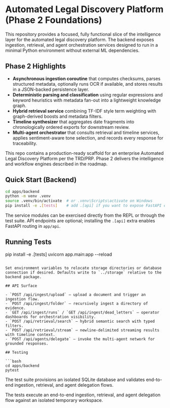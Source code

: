 # Automated Legal Discovery Platform (Phase 2 Foundations)


This repository provides a focused, fully functional slice of the intelligence layer for the automated legal discovery platform. The backend exposes ingestion, retrieval, and agent orchestration services designed to run in a minimal Python environment without external ML dependencies.

## Phase 2 Highlights

- **Asynchronous ingestion coroutine** that computes checksums, parses structured metadata, optionally runs OCR if available, and stores results in a JSON-backed persistence layer.
- **Deterministic parsing and classification** using regular expressions and keyword heuristics with metadata fan-out into a lightweight knowledge graph.
- **Hybrid retrieval service** combining TF-IDF style term weighting with graph-derived boosts and metadata filters.
- **Timeline synthesizer** that aggregates date fragments into chronologically ordered exports for downstream review.
- **Multi-agent orchestrator** that consults retrieval and timeline services, applies sentiment-aware tone selection, and records every response for traceability.

This repo contains a production-ready scaffold for an enterprise Automated Legal Discovery Platform per the TRD/PRP. Phase 2 delivers the intelligence and workflow engines described in the roadmap.

## Quick Start (Backend)

```bash
cd apps/backend
python -m venv .venv
source .venv/bin/activate  # or .venv\Scripts\activate on Windows
pip install -e .[tests]    # add .[api] if you want to expose FastAPI endpoints
```

The service modules can be exercised directly from the REPL or through the test suite. API endpoints are optional; installing the `.[api]` extra enables FastAPI routing in `app/api`.

## Running Tests


pip install -e .[tests]
uvicorn app.main:app --reload
```

Set environment variables to relocate storage directories or database connection if desired. Defaults write to `../storage` relative to the backend package.

## API Surface

- `POST /api/ingest/upload` – upload a document and trigger an ingestion flow.
- `POST /api/ingest/folder` – recursively ingest a directory of evidence.
- `GET /api/ingest/runs` / `GET /api/ingest/dead_letters` – operator dashboards for orchestration visibility.
- `POST /api/retrieval/search` – hybrid semantic search with typed filters.
- `POST /api/retrieval/stream` – newline-delimited streaming results with timeline context.
- `POST /api/agents/delegate` – invoke the multi-agent network for grounded responses.

## Testing

```bash
cd apps/backend
pytest
```

The test suite provisions an isolated SQLite database and validates end-to-end ingestion, retrieval, and agent delegation flows.

The tests execute an end-to-end ingestion, retrieval, and agent delegation flow against an isolated temporary workspace.
